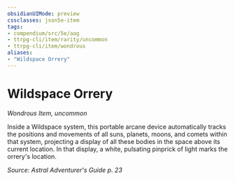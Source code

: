 ```yaml
---
obsidianUIMode: preview
cssclasses: json5e-item
tags:
- compendium/src/5e/aag
- ttrpg-cli/item/rarity/uncommon
- ttrpg-cli/item/wondrous
aliases: 
- "Wildspace Orrery"
---
```

# Wildspace Orrery
*Wondrous Item, uncommon*  


Inside a Wildspace system, this portable arcane device automatically tracks the positions and movements of all suns, planets, moons, and comets within that system, projecting a display of all these bodies in the space above its current location. In that display, a white, pulsating pinprick of light marks the orrery's location.

*Source: Astral Adventurer's Guide p. 23*